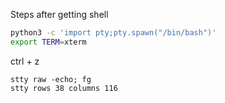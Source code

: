 Steps after getting shell
```bash
python3 -c 'import pty;pty.spawn("/bin/bash")'
export TERM=xterm
```

ctrl + z

```
stty raw -echo; fg
stty rows 38 columns 116
```

